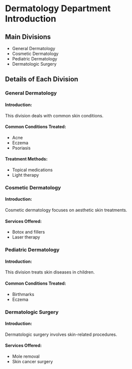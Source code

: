 # Dermatology Department Introduction

## Main Divisions
   - General Dermatology
   - Cosmetic Dermatology
   - Pediatric Dermatology
   - Dermatologic Surgery

## Details of Each Division

### General Dermatology
#### Introduction:
This division deals with common skin conditions.

#### Common Conditions Treated:
- Acne
- Eczema
- Psoriasis

#### Treatment Methods:
- Topical medications
- Light therapy

### Cosmetic Dermatology
#### Introduction:
Cosmetic dermatology focuses on aesthetic skin treatments.

#### Services Offered:
- Botox and fillers
- Laser therapy

### Pediatric Dermatology
#### Introduction:
This division treats skin diseases in children.

#### Common Conditions Treated:
- Birthmarks
- Eczema

### Dermatologic Surgery
#### Introduction:
Dermatologic surgery involves skin-related procedures.

#### Services Offered:
- Mole removal
- Skin cancer surgery